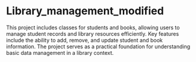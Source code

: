 # Library_management_modified
This project includes classes for students and books, allowing users to manage student records and library resources efficiently. Key features include the ability to add, remove, and update student and book information. The project serves as a practical foundation for understanding basic data management in a library context.
